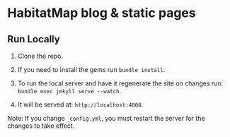 # HabitatMap blog & static pages

## Run Locally

1. Clone the repo.

2. If you need to install the gems run `bundle install`.

3. To run the local server and have it regenerate the site on changes run: `bundle exec jekyll serve --watch`.

4. It will be served at: `http://localhost:4000`.

Note: If you change `_config.yml`, you must restart the server for the changes to take effect.